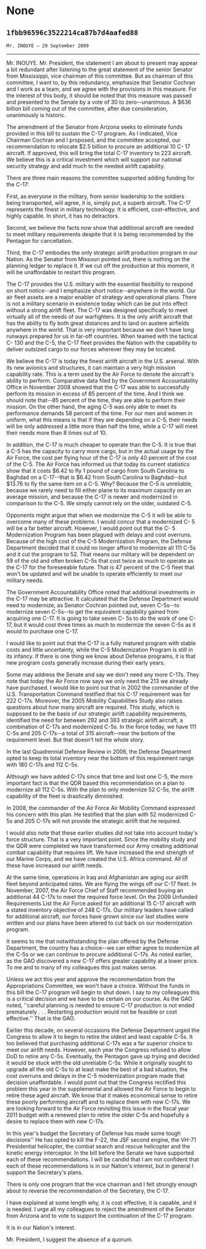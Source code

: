 # None
## `1fbb96596c3522214ca87b7d4aafed88`
`Mr. INOUYE — 29 September 2009`

---


Mr. INOUYE. Mr. President, the statement I am about to present may 
appear a bit redundant after listening to the great statement of the 
senior Senator from Mississippi, vice chairman of this committee. But 
as chairman of this committee, I want to, by this redundancy, emphasize 
that Senator Cochran and I work as a team, and we agree with the 
provisions in this measure. For the interest of this body, it should be 
noted that this measure was passed and presented to the Senate by a 
vote of 30 to zero--unanimous. A $636 billion bill coming out of the 
committee, after due consideration, unanimously is historic.

The amendment of the Senator from Arizona seeks to eliminate funds 
provided in this bill to sustain the C-17 program. As I indicated, Vice 
Chairman Cochran and I proposed, and the committee accepted, our 
recommendation to relocate $2.5 billion to procure an additional 10 C-
17 aircraft. If approved, this will bring the total C-17 inventory to 
223 aircraft. We believe this is a critical investment which will 
support our national security strategy and add much to the needed 
airlift capability.

There are three main reasons the committee supported adding funding 
for the C-17:

First, as everyone in the military, from senior leadership to the 
soldiers being transported, will agree, it is, simply put, a superb 
aircraft. The C-17 represents the finest in military technology. It is 
efficient, cost-effective, and highly capable. In short, it has no 
detractors.

Second, we believe the facts now show that additional aircraft are 
needed to meet military requirements despite that it is being 
recommended by the Pentagon for cancellation.

Third, the C-17 embodies the only strategic airlift production 
program in our Nation. As the Senator from Missouri pointed out, there 
is nothing on the planning ledger to replace it. If we cut off the 
production at this moment, it will be unaffordable to restart this 
program.

The C-17 provides the U.S. military with the essential flexibility to 
respond on short notice--and I emphasize short notice--anywhere in the 
world. Our air fleet assets are a major enabler of strategy and 
operational plans. There is not a military scenario in existence today 
which can be put into effect without a strong airlift fleet. The C-17 
was designed specifically to meet virtually all of the needs of our 
warfighters. It is the only airlift aircraft that has the ability to 
fly both great distances and to land on austere airfields anywhere in 
the world. That is very important because we don't have long runways 
prepared for us in far-off countries. When teamed with the tactical C-
130 and the C-5, the C-17 fleet provides the Nation with the capability 
to deliver outsized cargo to our forces wherever they may be located.

We believe the C-17 is today the finest airlift aircraft in the U.S. 
arsenal. With its new avionics and structures, it can maintain a very 
high mission capability rate. This is a term used by the Air Force to 
denote the aircraft's ability to perform. Comparative data filed by the 
Government Accountability Office in November 2008 showed that the C-17 
was able to successfully perform its mission in excess of 85 percent of 
the time. And I think we should note that--85 percent of the time, they 
are able to perform their mission. On the other hand, the aging C-5 was 
only able to meet its performance demands 58 percent of the time. For 
our men and women in uniform, what this means is that if they are 
depending on a C-5, their needs will be only addressed a little more 
than half the time, while a C-17 will meet their needs more than 8 
times out of 10.

In addition, the C-17 is much cheaper to operate than the C-5. It is 
true that a C-5 has the capacity to carry more cargo, but in the actual 
usage by the Air Force, the cost per flying hour of the C-17 is only 40 
percent of the cost of the C-5. The Air Force has informed us that 
today its current statistics show that it costs $6.42 to fly 1 pound of 
cargo from South Carolina to Baghdad on a C-17--that is $6.42 from 
South Carolina to Baghdad--but $13.76 to fly the same item on a C-5. 
Why? Because the C-5 is unreliable, because we rarely need to fill 
either plane to its maximum capacity on an average mission, and because 
the C-17 is newer and modernized in comparison to the C-5. We simply 
cannot rely on the older, outdated C-5.

Opponents might argue that when we modernize the C-5 it will be able 
to overcome many of these problems. I would concur that a modernized C-
5 will be a far better aircraft. However, I would point out that the C-
5 Modernization Program has been plagued with delays and cost overruns. 
Because of the high cost of the C-5 Modernization Program, the Defense 
Department decided that it could no longer afford to modernize all 111 
C-5s and it cut the program to 52. That means our military will be 
dependent on 59 of the old and often broken C-5s that cost twice as 
much to operate as the C-17 for the foreseeable future. That is 47 
percent of the C-5 fleet that won't be updated and will be unable to 
operate efficiently to meet our military needs.

The Government Accountability Office noted that additional 
investments in the C-17 may be attractive. It calculated that the 
Defense Department would need to modernize, as Senator Cochran pointed 
out, seven C-5s--to modernize seven C-5s--to get the equivalent 
capability gained from acquiring one C-17. It is going to take seven C-
5s to do the work of one C-17, but it would cost three times as much to 
modernize the seven C-5s as it would to purchase one C-17.

I would like to point out that the C-17 is a fully matured program 
with stable costs and little uncertainty, while the C-5 Modernization 
Program is still in its infancy. If there is one thing we know about 
Defense programs, it is that new program costs generally increase 
during their early years.

Some may address the Senate and say we don't need any more C-17s. 
They note that today the Air Force now says we only need the 213 we 
already have purchased. I would like to point out that in 2002 the 
commander of the U.S. Transportation Command testified that his C-17 
requirement was for 222 C-17s. Moreover, the 2005 Mobility Capabilities 
Study also raises questions about how many aircraft are required. This 
study, which is supposed to be the basis of our strategic airlift 
capability requirements, identified the need for between 292 and 383 
strategic airlift aircraft, a combination of C-17s and modernized C-5s. 
In the force today, we have 111 C-5s and 205 C-17s--a total of 315 
aircraft--near the bottom of the requirement level. But that doesn't 
tell the whole story.

In the last Quadrennial Defense Review in 2006, the Defense 
Department opted to keep its total inventory near the bottom of this 
requirement range with 180 C-17s and 112 C-5s.

Although we have added C-17s since that time and lost one C-5, the 
more important fact is that the QDR based this recommendation on a plan 
to modernize all 112 C-5s. With the plan to only modernize 52 C-5s, the 
airlift capability of the fleet is drastically diminished.

In 2008, the commander of the Air Force Air Mobility Command 
expressed his concern with this plan. He testified that the plan with 
52 modernized C-5s and 205 C-17s will not provide the strategic airlift 
that he required.



I would also note that these earlier studies did not take into 
account today's force structure. That is a very important point. Since 
the mobility study and the QDR were completed we have transformed our 
Army creating additional combat capability that requires lift. We have 
increased the end strength of our Marine Corps, and we have created the 
U.S. Africa command. All of these have increased our airlift needs.

At the same time, operations in Iraq and Afghanistan are aging our 
airlift fleet beyond anticipated rates. We are flying the wings off our 
C-17 fleet. In November, 2007, the Air Force Chief of Staff recommended 
buying an additional 44 C-17s to meet the required force level. On the 
2009 Unfunded Requirements List the Air Force asked for an additional 
15 C-17 aircraft with a stated inventory objective of 248 C-17s. Our 
military leaders have called for additional aircraft, our forces have 
grown since our last studies were written and our plans have been 
altered to cut back on our modernization program.

It seems to me that notwithstanding the plan offered by the Defense 
Department, the country has a choice--we can either agree to modernize 
all the C-5s or we can continue to procure additional C-17s. As noted 
earlier, as the GAO discovered a new C-17 offers greater capability at 
a lower price. To me and to many of my colleagues this just makes 
sense.

Unless we act this year and approve the recommendation from the 
Appropriations Committee, we won't have a choice. Without the funds in 
this bill the C-17 program will begin to shut down. I say to my 
colleagues this is a critical decision and we have to be certain on our 
course. As the GAO noted, ''careful planning is needed to ensure C-17 
production is not ended prematurely . . . Restarting production would 
not be feasible or cost effective.'' That is the GAO.

Earlier this decade, on several occasions the Defense Department 
urged the Congress to allow it to begin to retire the oldest and least 
capable C-5s. It too believed that purchasing additional C-17s was a 
far superior choice to meet our airlift needs. However, each year the 
Congress refused to allow DoD to retire any C-5s. Eventually, the 
Pentagon gave up trying and decided it would be stuck with the old 
unreliable C-5s. While it originally sought to upgrade all the old C-5s 
to at least make the best of a bad situation, the cost overruns and 
delays in the C-5 modernization program made that decision 
unaffordable. I would point out that the Congress rectified this 
problem this year in the supplemental and allowed the Air Force to 
begin to retire these aged aircraft. We know that it makes economical 
sense to retire these poorly performing aircraft and to replace them 
with new C-17s. We are looking forward to the Air Force revisiting this 
issue in the fiscal year 2011 budget with a renewed plan to retire the 
older C-5s and hopefully a desire to replace them with new C-17s.

In this year's budget the Secretary of Defense has made some tough 
decisions'' He has opted to kill the F-22, the JSF second engine, the 
VH-71 Presidential helicopter, the combat search and rescue helicopter 
and the kinetic energy interceptor. In the bill before the Senate we 
have supported each of these recommendations. I will be candid that I 
am not confident that each of these recommendations is in our Nation's 
interest, but in general I support the Secretary's plans.

There is only one program that the vice chairman and I felt strongly 
enough about to reverse the recommendation of the Secretary, the C-17.

I have explained at some length why, it is cost effective, it is 
capable, and it is needed. I urge all my colleagues to reject the 
amendment of the Senator from Arizona and to vote to support the 
continuation of the C-17 program.

It is in our Nation's interest.

Mr. President, I suggest the absence of a quorum.
